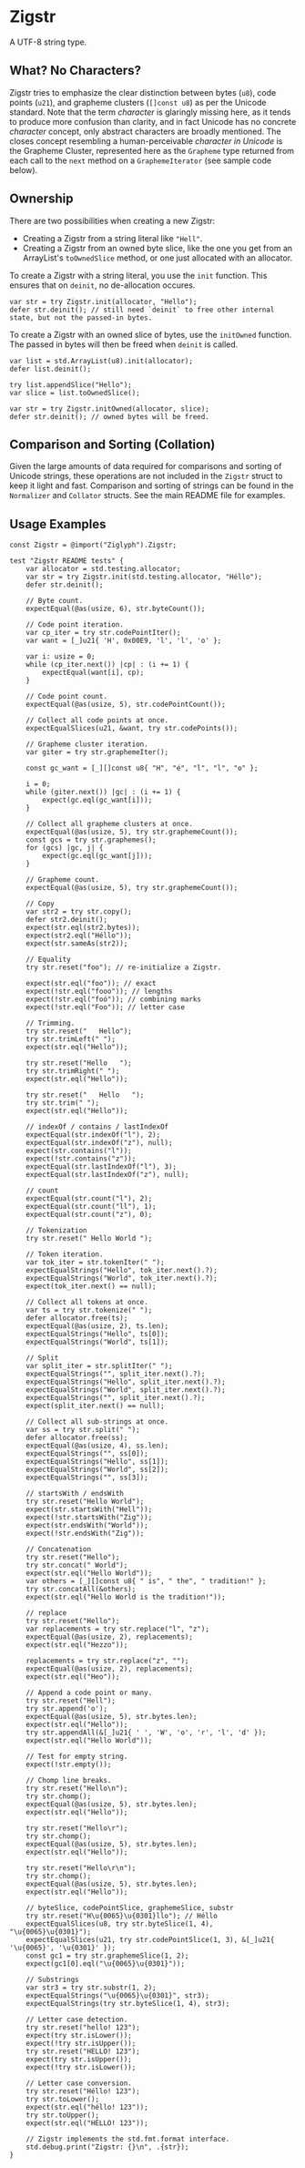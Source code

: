# Zigstr
A UTF-8 string type.

## What? No Characters?
Zigstr tries to emphasize the clear distinction between bytes (`u8`), code points (`u21`), and
grapheme clusters (`[]const u8`) as per the Unicode standard. Note that the term *character* is glaringly
missing here, as it tends to produce more confusion than clarity, and in fact Unicode has no concrete 
*character* concept, only abstract characters are broadly mentioned. The closes concept resembling
a human-perceivable *character in Unicode* is the Grapheme Cluster, represented here as the `Grapheme` 
type returned from each call to the `next` method on a `GraphemeIterator` (see sample code below).

## Ownership
There are two possibilities when creating a new Zigstr:

* Creating a Zigstr from a string literal like `"Hell"`.
* Creating a Zigstr from an owned byte slice, like the one you get from an ArrayList's `toOwnedSlice`
  method, or one just allocated with an allocator.

To create a Zigstr with a string literal, you use the `init` function. This ensures that on `deinit`,
no de-allocation occures.

```zig
var str = try Zigstr.init(allocator, "Hello");
defer str.deinit(); // still need `deinit` to free other internal state, but not the passed-in bytes.
```

To create a Zigstr with an owned slice of bytes, use the `initOwned` function. The passed in bytes will
then be freed when `deinit` is called.

```zig
var list = std.ArrayList(u8).init(allocator);
defer list.deinit();

try list.appendSlice("Hello");
var slice = list.toOwnedSlice();

var str = try Zigstr.initOwned(allocator, slice);
defer str.deinit(); // owned bytes will be freed.
```

## Comparison and Sorting (Collation)
Given the large amounts of data required for comparisons and sorting of Unicode strings, these operations
are not included in the `Zigstr` struct to keep it light and fast. Comparison and sorting of strings
can be found in the `Normalizer` and `Collator` structs. See the main README file for examples.

## Usage Examples
```zig
const Zigstr = @import("Ziglyph").Zigstr;

test "Zigstr README tests" {
    var allocator = std.testing.allocator;
    var str = try Zigstr.init(std.testing.allocator, "Héllo");
    defer str.deinit();

    // Byte count.
    expectEqual(@as(usize, 6), str.byteCount());

    // Code point iteration.
    var cp_iter = try str.codePointIter();
    var want = [_]u21{ 'H', 0x00E9, 'l', 'l', 'o' };

    var i: usize = 0;
    while (cp_iter.next()) |cp| : (i += 1) {
        expectEqual(want[i], cp);
    }

    // Code point count.
    expectEqual(@as(usize, 5), str.codePointCount());

    // Collect all code points at once.
    expectEqualSlices(u21, &want, try str.codePoints());

    // Grapheme cluster iteration.
    var giter = try str.graphemeIter();

    const gc_want = [_][]const u8{ "H", "é", "l", "l", "o" };

    i = 0;
    while (giter.next()) |gc| : (i += 1) {
        expect(gc.eql(gc_want[i]));
    }

    // Collect all grapheme clusters at once.
    expectEqual(@as(usize, 5), try str.graphemeCount());
    const gcs = try str.graphemes();
    for (gcs) |gc, j| {
        expect(gc.eql(gc_want[j]));
    }

    // Grapheme count.
    expectEqual(@as(usize, 5), try str.graphemeCount());

    // Copy
    var str2 = try str.copy();
    defer str2.deinit();
    expect(str.eql(str2.bytes));
    expect(str2.eql("Héllo"));
    expect(str.sameAs(str2));

    // Equality
    try str.reset("foo"); // re-initialize a Zigstr.

    expect(str.eql("foo")); // exact
    expect(!str.eql("fooo")); // lengths
    expect(!str.eql("foó")); // combining marks
    expect(!str.eql("Foo")); // letter case

    // Trimming.
    try str.reset("   Hello");
    try str.trimLeft(" ");
    expect(str.eql("Hello"));

    try str.reset("Hello   ");
    try str.trimRight(" ");
    expect(str.eql("Hello"));

    try str.reset("   Hello   ");
    try str.trim(" ");
    expect(str.eql("Hello"));

    // indexOf / contains / lastIndexOf
    expectEqual(str.indexOf("l"), 2);
    expectEqual(str.indexOf("z"), null);
    expect(str.contains("l"));
    expect(!str.contains("z"));
    expectEqual(str.lastIndexOf("l"), 3);
    expectEqual(str.lastIndexOf("z"), null);

    // count
    expectEqual(str.count("l"), 2);
    expectEqual(str.count("ll"), 1);
    expectEqual(str.count("z"), 0);

    // Tokenization
    try str.reset(" Hello World ");

    // Token iteration.
    var tok_iter = str.tokenIter(" ");
    expectEqualStrings("Hello", tok_iter.next().?);
    expectEqualStrings("World", tok_iter.next().?);
    expect(tok_iter.next() == null);

    // Collect all tokens at once.
    var ts = try str.tokenize(" ");
    defer allocator.free(ts);
    expectEqual(@as(usize, 2), ts.len);
    expectEqualStrings("Hello", ts[0]);
    expectEqualStrings("World", ts[1]);

    // Split
    var split_iter = str.splitIter(" ");
    expectEqualStrings("", split_iter.next().?);
    expectEqualStrings("Hello", split_iter.next().?);
    expectEqualStrings("World", split_iter.next().?);
    expectEqualStrings("", split_iter.next().?);
    expect(split_iter.next() == null);

    // Collect all sub-strings at once.
    var ss = try str.split(" ");
    defer allocator.free(ss);
    expectEqual(@as(usize, 4), ss.len);
    expectEqualStrings("", ss[0]);
    expectEqualStrings("Hello", ss[1]);
    expectEqualStrings("World", ss[2]);
    expectEqualStrings("", ss[3]);

    // startsWith / endsWith
    try str.reset("Hello World");
    expect(str.startsWith("Hell"));
    expect(!str.startsWith("Zig"));
    expect(str.endsWith("World"));
    expect(!str.endsWith("Zig"));

    // Concatenation
    try str.reset("Hello");
    try str.concat(" World");
    expect(str.eql("Hello World"));
    var others = [_][]const u8{ " is", " the", " tradition!" };
    try str.concatAll(&others);
    expect(str.eql("Hello World is the tradition!"));

    // replace
    try str.reset("Hello");
    var replacements = try str.replace("l", "z");
    expectEqual(@as(usize, 2), replacements);
    expect(str.eql("Hezzo"));

    replacements = try str.replace("z", "");
    expectEqual(@as(usize, 2), replacements);
    expect(str.eql("Heo"));

    // Append a code point or many.
    try str.reset("Hell");
    try str.append('o');
    expectEqual(@as(usize, 5), str.bytes.len);
    expect(str.eql("Hello"));
    try str.appendAll(&[_]u21{ ' ', 'W', 'o', 'r', 'l', 'd' });
    expect(str.eql("Hello World"));

    // Test for empty string.
    expect(!str.empty());

    // Chomp line breaks.
    try str.reset("Hello\n");
    try str.chomp();
    expectEqual(@as(usize, 5), str.bytes.len);
    expect(str.eql("Hello"));

    try str.reset("Hello\r");
    try str.chomp();
    expectEqual(@as(usize, 5), str.bytes.len);
    expect(str.eql("Hello"));

    try str.reset("Hello\r\n");
    try str.chomp();
    expectEqual(@as(usize, 5), str.bytes.len);
    expect(str.eql("Hello"));

    // byteSlice, codePointSlice, graphemeSlice, substr
    try str.reset("H\u{0065}\u{0301}llo"); // Héllo
    expectEqualSlices(u8, try str.byteSlice(1, 4), "\u{0065}\u{0301}");
    expectEqualSlices(u21, try str.codePointSlice(1, 3), &[_]u21{ '\u{0065}', '\u{0301}' });
    const gc1 = try str.graphemeSlice(1, 2);
    expect(gc1[0].eql("\u{0065}\u{0301}"));

    // Substrings
    var str3 = try str.substr(1, 2);
    expectEqualStrings("\u{0065}\u{0301}", str3);
    expectEqualStrings(try str.byteSlice(1, 4), str3);

    // Letter case detection.
    try str.reset("hello! 123");
    expect(try str.isLower());
    expect(!try str.isUpper());
    try str.reset("HELLO! 123");
    expect(try str.isUpper());
    expect(!try str.isLower());

    // Letter case conversion.
    try str.reset("Héllo! 123");
    try str.toLower();
    expect(str.eql("héllo! 123"));
    try str.toUpper();
    expect(str.eql("HÉLLO! 123"));

    // Zigstr implements the std.fmt.format interface.
    std.debug.print("Zigstr: {}\n", .{str});
}
```
